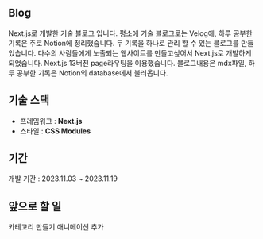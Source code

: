 ## Blog
Next.js로 개발한 기술 블로그 입니다. 평소에 기술 블로그로는 Velog에, 하루 공부한 기록은 주로 Notion에 정리했습니다. 두 기록을 하나로 관리 할 수 있는 블로그를 만들었습니다. 다수의 사람들에게 노출되는 웹사이트를 만들고싶어서 Next.js로 개발하게 되었습니다. Next.js 13버전 page라우팅을 이용했습니다.  블로그내용은 mdx파일, 하루 공부한 기록은  Notion의 database에서 불러옵니다. 

## 기술 스택

- 프레임워크 : **Next.js**
- 스타일 : ****CSS Modules****

## 기간
개발 기간 : 2023.11.03 ~ 2023.11.19

## 앞으로 할 일
카테고리 만들기
애니메이션 추가
